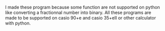 I made these program because some function are not supported on python like converting a fractionnal number into binary.
All these programs are made to be supported on casio 90+e and casio 35+eII or other calculator with  python.



